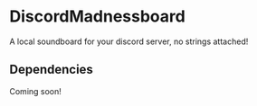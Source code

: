 <h1>DiscordMadnessboard</h1>
A local soundboard for your discord server, no strings attached!
<h2>Dependencies</h2>
Coming soon!
